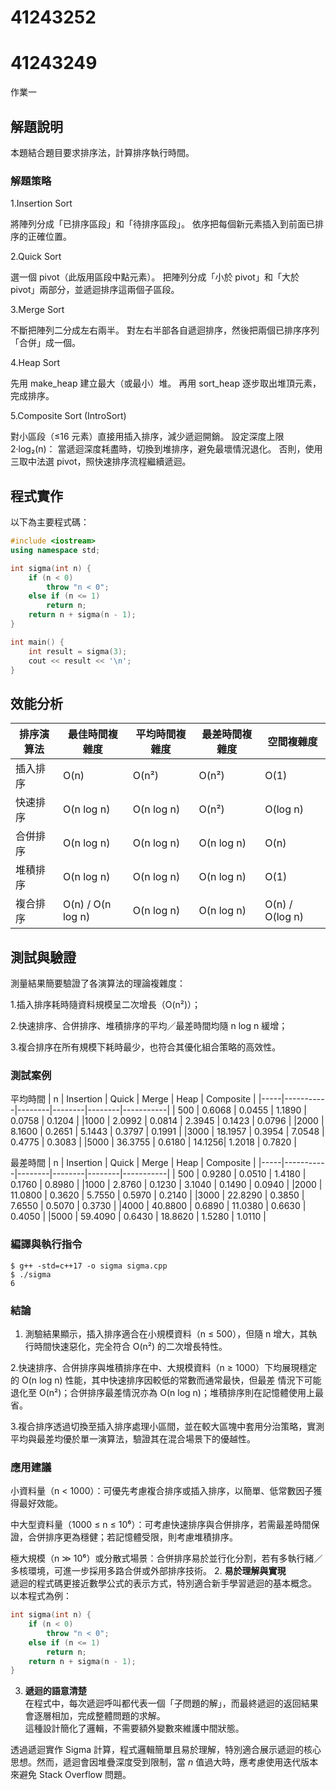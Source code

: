 # 41243252
# 41243249

作業一

## 解題說明

本題結合題目要求排序法，計算排序執行時間。

### 解題策略

1.Insertion Sort

將陣列分成「已排序區段」和「待排序區段」。
依序把每個新元素插入到前面已排序的正確位置。

2.Quick Sort

選一個 pivot（此版用區段中點元素）。
把陣列分成「小於 pivot」和「大於 pivot」兩部分，並遞迴排序這兩個子區段。

3.Merge Sort

不斷把陣列二分成左右兩半。
對左右半部各自遞迴排序，然後把兩個已排序序列「合併」成一個。

4.Heap Sort

先用 make_heap 建立最大（或最小）堆。
再用 sort_heap 逐步取出堆頂元素，完成排序。

5.Composite Sort (IntroSort)

對小區段（≤16 元素）直接用插入排序，減少遞迴開銷。
設定深度上限 2·log₂(n)：
當遞迴深度耗盡時，切換到堆排序，避免最壞情況退化。
否則，使用三取中法選 pivot，照快速排序流程繼續遞迴。
## 程式實作

以下為主要程式碼：

```cpp
#include <iostream>
using namespace std;

int sigma(int n) {
    if (n < 0)
        throw "n < 0";
    else if (n <= 1)
        return n;
    return n + sigma(n - 1);
}

int main() {
    int result = sigma(3);
    cout << result << '\n';
}
```

## 效能分析

| 排序演算法     | 最佳時間複雜度     | 平均時間複雜度    | 最差時間複雜度     | 空間複雜度               |
|---------------|--------------------|-------------------|--------------------|--------------------------|
| 插入排序      | O(n)               | O(n²)             | O(n²)              | O(1)            |
| 快速排序      | O(n log n)         | O(n log n)        | O(n²)              | O(log n)       |
| 合併排序      | O(n log n)         | O(n log n)        | O(n log n)         | O(n)        |
| 堆積排序      | O(n log n)         | O(n log n)        | O(n log n)         | O(1)             |
| 複合排序      | O(n) / O(n log n)  | O(n log n)        | O(n log n)         | O(n) / O(log n)          |


## 測試與驗證
測量結果簡要驗證了各演算法的理論複雜度：

1.插入排序耗時隨資料規模呈二次增長（O(n²)）；

2.快速排序、合併排序、堆積排序的平均／最差時間均隨 n log n 緩增；

3.複合排序在所有規模下耗時最少，也符合其優化組合策略的高效性。

### 測試案例
平均時間
| n   | Insertion | Quick  | Merge  | Heap   | Composite |
|-----|-----------|--------|--------|--------|-----------|
| 500 | 0.6068    | 0.0455 | 1.1890 | 0.0758 | 0.1204    |
|1000 | 2.0992    | 0.0814 | 2.3945 | 0.1423 | 0.0796    |
|2000 | 8.1600    | 0.2651 | 5.1443 | 0.3797 | 0.1991    |
|3000 | 18.1957   | 0.3954 | 7.0548 | 0.4775 | 0.3083    |
|5000 | 36.3755   | 0.6180 | 14.1256| 1.2018 | 0.7820    |

最差時間
| n   | Insertion | Quick  | Merge  | Heap   | Composite |
|-----|-----------|--------|--------|--------|-----------|
| 500 | 0.9280    | 0.0510 | 1.4180 | 0.1760 | 0.8980 |
|1000 | 2.8760    | 0.1230 | 3.1040 | 0.1490 | 0.0940 |
|2000 | 11.0800   | 0.3620 | 5.7550 | 0.5970 | 0.2140 |
|3000 | 22.8290   | 0.3850 | 7.6550 | 0.5070 | 0.3730 |
|4000 | 40.8800   | 0.6890 | 11.0380 | 0.6630 | 0.4050 |
|5000 | 59.4090   | 0.6430 | 18.8620 | 1.5280 | 1.0110 |


### 編譯與執行指令

```shell
$ g++ -std=c++17 -o sigma sigma.cpp
$ ./sigma
6
```

### 結論

1. 測驗結果顯示，插入排序適合在小規模資料（n ≤ 500），但隨 n 增大，其執行時間快速惡化，完全符合 O(n²) 的二次增長特性。

2.快速排序、合併排序與堆積排序在中、大規模資料（n ≥ 1000）下均展現穩定的 O(n log n) 性能，其中快速排序因較低的常數而通常最快，但最差 
  情況下可能退化至 O(n²)；合併排序最差情況亦為 O(n log n)；堆積排序則在記憶體使用上最省。

3.複合排序透過切換至插入排序處理小區間，並在較大區塊中套用分治策略，實測平均與最差均優於單一演算法，驗證其在混合場景下的優越性。



### 應用建議

小資料量（n < 1000）：可優先考慮複合排序或插入排序，以簡單、低常數因子獲得最好效能。

中大型資料量（1000 ≤ n ≤ 10⁶）：可考慮快速排序與合併排序，若需最差時間保證，合併排序更為穩健；若記憶體受限，則考慮堆積排序。

極大規模（n ≫ 10⁶）或分散式場景：合併排序易於並行化分割，若有多執行緒／多核環境，可進一步採用多路合併或外部排序技術。
2. **易於理解與實現**  
   遞迴的程式碼更接近數學公式的表示方式，特別適合新手學習遞迴的基本概念。  
   以本程式為例：  

   ```cpp
   int sigma(int n) {
       if (n < 0)
           throw "n < 0";
       else if (n <= 1)
           return n;
       return n + sigma(n - 1);
   }
   ```

3. **遞迴的語意清楚**  
   在程式中，每次遞迴呼叫都代表一個「子問題的解」，而最終遞迴的返回結果會逐層相加，完成整體問題的求解。  
   這種設計簡化了邏輯，不需要額外變數來維護中間狀態。

透過遞迴實作 Sigma 計算，程式邏輯簡單且易於理解，特別適合展示遞迴的核心思想。然而，遞迴會因堆疊深度受到限制，當 $n$ 值過大時，應考慮使用迭代版本來避免 Stack Overflow 問題。
